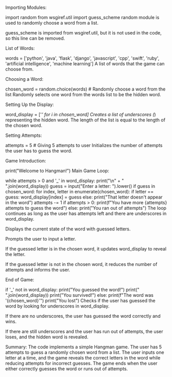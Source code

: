 Importing Modules:

import random
from wsgiref.util import guess_scheme
random module is used to randomly choose a word from a list.

guess_scheme is imported from wsgiref.util, but it is not used in the code, so this line can be removed.

List of Words:

words = ['python', 'java', 'flask', 'django', 'javascript', 'cpp', 'swift', 'ruby', 'artificial intelligence', 'machine learning']
A list of words that the game can choose from.

Choosing a Word:

chosen_word = random.choice(words)  # Randomly choose a word from the list
Randomly selects one word from the words list to be the hidden word.

Setting Up the Display:

word_display = ['_' for i in chosen_word]
Creates a list of underscores (_) representing the hidden word. The length of the list is equal to the length of the chosen word.

Setting Attempts:

attempts = 5    # Giving 5 attempts to user
Initializes the number of attempts the user has to guess the word.

Game Introduction:

print("Welcome to Hangman!")
Main Game Loop:

while attempts > 0 and '_' in word_display:
    print("\n" + " ".join(word_display))
    guess = input("Enter a letter: ").lower()
    if guess in chosen_word:
        for index, letter in enumerate(chosen_word):
            if letter == guess:
                word_display[index] = guess
    else:
        print("That letter doesn't appear in the word")
        attempts -= 1
        if attempts > 0:
            print(f"You have more {attempts} attempts to guess the word")
        else:
            print("You ran out of attempts")
The loop continues as long as the user has attempts left and there are underscores in word_display.

Displays the current state of the word with guessed letters.

Prompts the user to input a letter.

If the guessed letter is in the chosen word, it updates word_display to reveal the letter.

If the guessed letter is not in the chosen word, it reduces the number of attempts and informs the user.

End of Game:

if '_' not in word_display:
    print("You guessed the word!")
    print(" ".join(word_display))
    print("You survived!")
else:
    print(f"The word was '{chosen_word}'")
    print("You lost")
Checks if the user has guessed the word by looking for underscores in word_display.

If there are no underscores, the user has guessed the word correctly and wins.

If there are still underscores and the user has run out of attempts, the user loses, and the hidden word is revealed.

Summary:
The code implements a simple Hangman game. The user has 5 attempts to guess a randomly chosen word from a list. 
The user inputs one letter at a time, and the game reveals the correct letters in the word while reducing attempts for incorrect guesses. 
The game ends when the user either correctly guesses the word or runs out of attempts.
